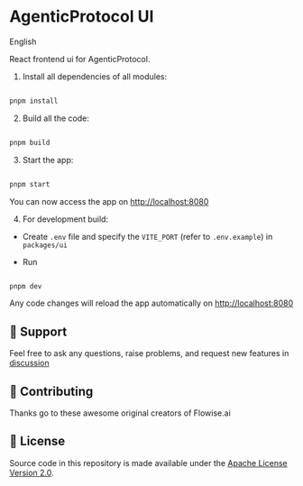 <!-- markdownlint-disable MD030 -->

# AgenticProtocol UI

English 

React frontend ui for AgenticProtocol.

1. Install all dependencies of all modules:

  

```bash

pnpm install

```

  

2. Build all the code:

  

```bash

pnpm build

```

  

3. Start the app:

  

```bash

pnpm start

```

  

You can now access the app on [http://localhost:8080](http://localhost:8080)

  

4. For development build:

  

- Create `.env` file and specify the `VITE_PORT` (refer to `.env.example`) in `packages/ui`

- Run

  

```bash

pnpm dev

```

  

Any code changes will reload the app automatically on [http://localhost:8080](http://localhost:8080)

  
  
  

## 🙋 Support

Feel free to ask any questions, raise problems, and request new features in [discussion](https://github.com/likaho/agenticprotocol/discussions)

## 🙌 Contributing

Thanks go to these awesome original creators of Flowise.ai

## 📄 License

Source code in this repository is made available under the [Apache License Version 2.0](https://github.com/likaho/AgenticProtocol/blob/master/LICENSE.md).
